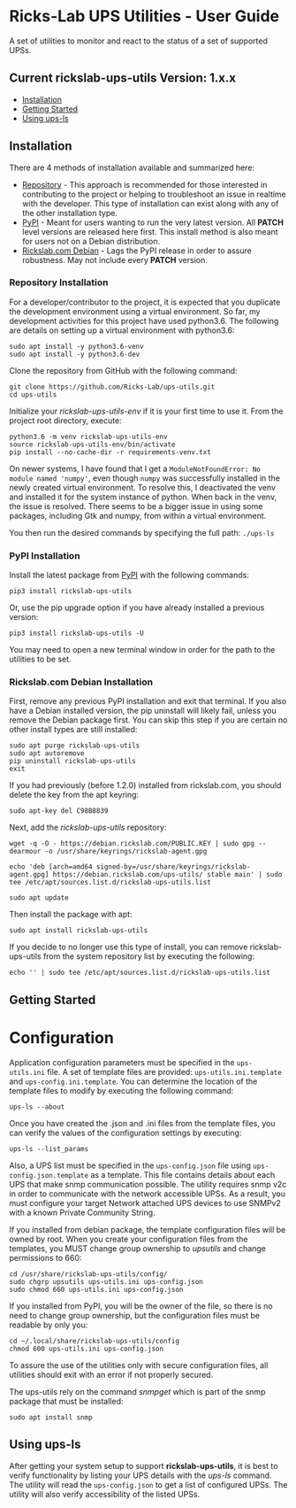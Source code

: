 # Ricks-Lab UPS Utilities - User Guide

A set of utilities to monitor and react to the status of a set of supported UPSs.

## Current rickslab-ups-utils Version: 1.x.x

 - [Installation](#installation)
 - [Getting Started](#getting-started)
 - [Using ups-ls](#using-ups-ls)


## Installation

There are 4 methods of installation available and summarized here:
* [Repository](#repository-installation) - This approach is recommended for those interested
in contributing to the project or helping to troubleshoot an issue in realtime with the
developer. This type of installation can exist along with any of the other installation type.
* [PyPI](#pypi-installation) - Meant for users wanting to run the very latest version.  All
**PATCH** level versions are released here first.  This install method is also meant for
users not on a Debian distribution.
* [Rickslab.com Debian](#rickslabcom-debian-installation) - Lags the PyPI release in order
to assure robustness. May not include every **PATCH** version.

### Repository Installation

For a developer/contributor to the project, it is expected that you duplicate the development environment
using a virtual environment. So far, my development activities for this project have used python3.6. 
The following are details on setting up a virtual environment with python3.6:

```shell
sudo apt install -y python3.6-venv
sudo apt install -y python3.6-dev
```

Clone the repository from GitHub with the following command:

```shell
git clone https://github.com/Ricks-Lab/ups-utils.git
cd ups-utils
```

Initialize your *rickslab-ups-utils-env* if it is your first time to use it. From the project root directory, execute:

```shell
python3.6 -m venv rickslab-ups-utils-env
source rickslab-ups-utils-env/bin/activate
pip install --no-cache-dir -r requirements-venv.txt
```

On newer systems, I have found that I get a `ModuleNotFoundError: No module named 'numpy'`, even though `numpy` was
successfully installed in the newly created virtual environment.  To resolve this, I deactivated the venv and installed
it for the system instance of python.  When back in the venv, the issue is resolved.  There seems to be a bigger 
issue in using some packages, including Gtk and numpy, from within a virtual environment.

You then run the desired commands by specifying the full path: `./ups-ls`

### PyPI Installation

Install the latest package from [PyPI](https://pypi.org/project/rickslab-ups-utils/) with the following
commands:

```shell
pip3 install rickslab-ups-utils
```

Or, use the pip upgrade option if you have already installed a previous version:

```shell
pip3 install rickslab-ups-utils -U
```

You may need to open a new terminal window in order for the path to the utilities to be set.

### Rickslab.com Debian Installation

First, remove any previous PyPI installation and exit that terminal.  If you
also have a Debian installed version, the pip uninstall will likely fail,
unless you remove the Debian package first.  You can skip this step if you
are certain no other install types are still installed:

```shell
sudo apt purge rickslab-ups-utils
sudo apt autoremove
pip uninstall rickslab-ups-utils
exit
```

If you had previously (before 1.2.0) installed from rickslab.com, you should
delete the key from the apt keyring:

```shell
sudo apt-key del C98B8839
```

Next, add the *rickslab-ups-utils* repository:

```shell
wget -q -O - https://debian.rickslab.com/PUBLIC.KEY | sudo gpg --dearmour -o /usr/share/keyrings/rickslab-agent.gpg

echo 'deb [arch=amd64 signed-by=/usr/share/keyrings/rickslab-agent.gpg] https://debian.rickslab.com/ups-utils/ stable main' | sudo tee /etc/apt/sources.list.d/rickslab-ups-utils.list

sudo apt update
```

Then install the package with apt:

```shell
sudo apt install rickslab-ups-utils
```

If you decide to no longer use this type of install, you can remove
rickslab-ups-utils from the system repository list by executing the following:

```shell
echo '' | sudo tee /etc/apt/sources.list.d/rickslab-ups-utils.list
```

## Getting Started

# Configuration

Application configuration parameters must be specified in the `ups-utils.ini` file.  A
set of template files are provided: `ups-utils.ini.template` and `ups-config.ini.template`.
You can determine the location of the template files to modify by executing the following command:

```shell
ups-ls --about
```

Once you have created the .json and .ini files from the template files, you can verify
the values of the configuration settings by executing:

```shell
ups-ls --list_params
```

Also, a UPS list must be specified in the `ups-config.json` file using `ups-config.json.template`
as a template.  This file contains details about each UPS that make snmp communication possible.
The utility requires snmp v2c in order to communicate with the network accessible UPSs.  As a
result, you must configure your target Network attached UPS devices to use SNMPv2 with a known
Private Community String.

If you installed from debian package, the template configuration files will be owned by root.  When
you create your configuration files from the templates, you MUST change group ownership to
*upsutils* and change permissions to 660:

```shell
cd /usr/share/rickslab-ups-utils/config/
sudo chgrp upsutils ups-utils.ini ups-config.json
sudo chmod 660 ups-utils.ini ups-config.json
```

If you installed from PyPI, you will be the owner of the file, so there is no need to change
group ownership, but the configuration files must be readable by only you:

```shell
cd ~/.local/share/rickslab-ups-utils/config
chmod 600 ups-utils.ini ups-config.json
```

To assure the use of the utilities only with secure configuration files, all utilities should
exit with an error if not properly secured.

The ups-utils rely on the command *snmpget* which is part of the snmp package that must
be installed:

```shell
sudo apt install snmp
```


## Using ups-ls

After getting your system setup to support **rickslab-ups-utils**, it is best to verify functionality by
listing your UPS details with the *ups-ls* command.  The utility will read the `ups-config.json` to get
a list of configured UPSs. The utility will also verify accessibility of the listed UPSs. 
